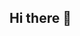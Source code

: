 ## Hi there 👋

<!--
👋 I'm Valeriy

 I'm an aspiring front-end developer with solid knowledge of HTML and CSS, and a foundational understanding of JavaScript.

 I'm currently learning by building real projects and preparing my first portfolio.

 Tech Stack:
- HTML5 / CSS3
- JavaScript (basic)
- Git / GitHub / VS Code

📈 My goal: keep growing, get hands-on experience, and start working on real-world tasks.
